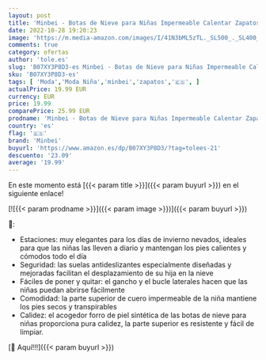 ```yaml
---
layout: post
title: 'Minbei - Botas de Nieve para Niñas Impermeable Calentar Zapatos de Invierno para Niñas Cuero de la PU Algodón Marrón 27'
date: 2022-10-28 19:20:23
image: 'https://m.media-amazon.com/images/I/41N3bML5zTL._SL500_._SL400_.jpg'
comments: true
category: ofertas
author: 'tole.es'
slug: 'B07XY3P8D3-es Minbei - Botas de Nieve para Niñas Impermeable Calentar...'
sku: 'B07XY3P8D3-es'
tags: [ 'Moda','Moda Niña','minbei','zapatos','🇪🇸', ]
actualPrice: 19.99 EUR
currency: EUR
price: 19.99
comparePrice: 25.99 EUR
prodname: 'Minbei - Botas de Nieve para Niñas Impermeable Calentar Zapatos de Invierno para Niñas Cuero de la PU Algodón Marrón 27'
country: 'es'
flag: '🇪🇸'
brand: 'Minbei'
buyurl: 'https://www.amazon.es/dp/B07XY3P8D3/?tag=tolees-21'
descuento: '23.09'
average: '19.99'
---
```


En este momento está [{{< param title >}}]({{< param buyurl >}}) en el siguiente enlace!

[![{{< param prodname >}}]({{< param image >}})]({{< param buyurl >}})

🔎:

- Estaciones: muy elegantes para los días de invierno nevados, ideales para que las niñas las lleven a diario y mantengan los pies calientes y cómodos todo el día
- Seguridad: las suelas antideslizantes especialmente diseñadas y mejoradas facilitan el desplazamiento de su hija en la nieve
- Fáciles de poner y quitar: el gancho y el bucle laterales hacen que las niñas puedan abrirse fácilmente
- Comodidad: la parte superior de cuero impermeable de la niña mantiene los pies secos y transpirables
- Calidez: el acogedor forro de piel sintética de las botas de nieve para niñas proporciona pura calidez, la parte superior es resistente y fácil de limpiar.

[🛒 Aquí!!!]({{< param buyurl >}})
